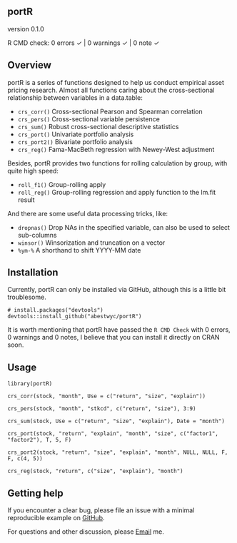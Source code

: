 ## portR

version 0.1.0

R CMD check: 0 errors ✓ \| 0 warnings ✓ \| 0 note ✓

## Overview

portR is a series of functions designed to help us conduct empirical asset pricing research. Almost all functions caring about the cross-sectional relationship between variables in a data.table:

-   `crs_corr()` Cross-sectional Pearson and Spearman correlation
-   `crs_pers()` Cross-sectional variable persistence
-   `crs_sum()` Robust cross-sectional descriptive statistics
-   `crs_port()` Univariate portfolio analysis
-   `crs_port2()` Bivariate portfolio analysis
-   `crs_reg()` Fama-MacBeth regression with Newey-West adjustment

Besides, portR provides two functions for rolling calculation by group, with quite high speed:

-   `roll_f1()` Group-rolling apply
-   `roll_reg()` Group-rolling regression and apply function to the lm.fit result

And there are some useful data processing tricks, like:

-   `dropnas()` Drop NAs in the specified variable, can also be used to select sub-columns
-   `winsor()` Winsorization and truncation on a vector
-   `%ym-%` A shorthand to shift YYYY-MM date

## Installation

Currently, portR can only be installed via GitHub, although this is a little bit troublesome.

```{r, eval = FALSE}
# install.packages("devtools")
devtools::install_github("abestwyc/portR")
```

It is worth mentioning that portR have passed the `R CMD Check` with 0 errors, 0 warnings and 0 notes, I believe that you can install it directly on CRAN soon.

## Usage

```{r, message = FALSE}
library(portR)

crs_corr(stock, "month", Use = c("return", "size", "explain"))

crs_pers(stock, "month", "stkcd", c("return", "size"), 3:9)

crs_sum(stock, Use = c("return", "size", "explain"), Date = "month")

crs_port(stock, "return", "explain", "month", "size", c("factor1", "factor2"), T, 5, F)

crs_port2(stock, "return", "size", "explain", "month", NULL, NULL, F, F, c(4, 5))

crs_reg(stock, "return", c("size", "explain"), "month")

```

## Getting help

If you encounter a clear bug, please file an issue with a minimal reproducible example on [GitHub](https://github.com/abestwyc/portR/issues).

For questions and other discussion, please [Email](hnnhwyc@163.com) me.
